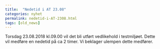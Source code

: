 ```yaml
---
title:  "Nedetid i AT 23.08"
categories: nyhet
permalink: nedetid-i-AT-2308.html
tags: [old_news]
---
```


Torsdag 23.08.2018 kl.09.00 vil det bli utført vedlikehold i testmiljøet. Dette vil medføre en nedetid på ca 2 timer.
Vi beklager ulempen dette medfører.



